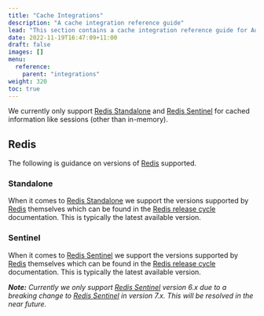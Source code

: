 ```yaml
---
title: "Cache Integrations"
description: "A cache integration reference guide"
lead: "This section contains a cache integration reference guide for Authelia."
date: 2022-11-19T16:47:09+11:00
draft: false
images: []
menu:
  reference:
    parent: "integrations"
weight: 320
toc: true
---
```


We currently only support [Redis Standalone] and [Redis Sentinel] for cached information like sessions
(other than in-memory).

## Redis

The following is guidance on versions of [Redis] supported.

### Standalone

When it comes to [Redis Standalone] we support the versions supported by [Redis] themselves which can be found in the
[Redis release cycle](https://redis.io/docs/about/releases/) documentation. This is typically the latest available
version.


### Sentinel

When it comes to [Redis Sentinel] we support the versions supported by [Redis] themselves which can be found in the
[Redis release cycle](https://redis.io/docs/about/releases/) documentation. This is typically the latest available
version.

_**Note:** Currently we only support [Redis Sentinel] version 6.x due to a breaking change to [Redis Sentinel] in
version 7.x. This will be resolved in the near future._

[Redis]: https://redis.io/
[Redis Standalone]: https://redis.io/docs/getting-started/
[Redis Sentinel]: https://redis.io/docs/management/sentinel/
